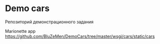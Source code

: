 Demo cars
===========================

Репозиторий демонстрационного задания

Marionette app https://github.com/BluZeMen/DemoCars/tree/master/wsgi/cars/static/cars

